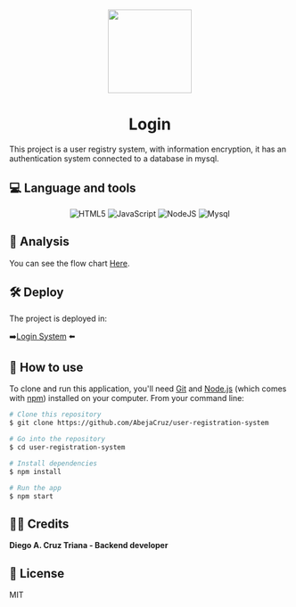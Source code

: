 <h1 align="center">
<img src="https://i.ibb.co/k2jgLFq/login.png" width="150px">
</h1>
<h1 align="center">Login</h1>

This project is a user registry system, with information encryption, it has an authentication system connected to a database in mysql.

## :computer: Language and tools
<p align="center">
<img alt="HTML5" src="https://img.shields.io/badge/html5%20-%23E34F26.svg?&style=for-the-badge&logo=html5&logoColor=white"/> <img alt="JavaScript" src="https://img.shields.io/badge/javascript%20-%23323330.svg?&style=for-the-badge&logo=javascript&logoColor=%23F7DF1E"/> <img alt="NodeJS" src="https://img.shields.io/badge/node.js-%2343853D.svg?&style=for-the-badge&logo=node.js&logoColor=white"/>  <img alt="Mysql" src="https://img.shields.io/badge/MySQL-00000F?style=for-the-badge&logo=mysql&logoColor=white"/> 
</p>


## :open_book: Analysis

You can see the flow chart [Here](https://raw.githubusercontent.com/AbejaCruz/user-registration-system/main/diagram/login_Mysql.jpg).

## :hammer_and_wrench: Deploy 

The project is deployed in:

➡️[Login System](https://login-app-mysql.herokuapp.com/ "Login System") ⬅️

## :open_file_folder: How to use
To clone and run this application, you'll need [Git](https://git-scm.com) and [Node.js](https://nodejs.org/en/download/) (which comes with [npm](http://npmjs.com)) installed on your computer. From your command line:

```bash
# Clone this repository
$ git clone https://github.com/AbejaCruz/user-registration-system

# Go into the repository
$ cd user-registration-system

# Install dependencies
$ npm install

# Run the app
$ npm start
```
## :man_technologist: Credits

**Diego A. Cruz Triana  - Backend developer**

## :scroll: License
MIT
 
